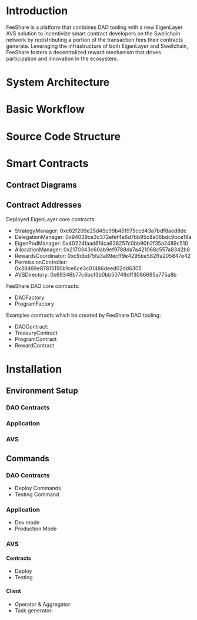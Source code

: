 # Introduction
FeeShare is a platform that combines DAO tooling with a new EigenLayer AVS solution to incentivize smart contract developers on the Swellchain network by redistributing a portion of the transaction fees their contracts generate. Leveraging the infrastructure of both EigenLayer and Swellchain, FeeShare fosters a decentralized reward mechanism that drives participation and innovation in the ecosystem.

# System Architecture 

# Basic Workflow

# Source Code Structure

# Smart Contracts

## Contract Diagrams

## Contract Addresses


Deployed EigenLayer core contracts:

- StrategyManager: 0xe62f209e25d49c99b451975ccd43a7bdf8aed8dc
- DelegationManager: 0x94039ce3c372efef4e6d7bb95c8a06bdc9bce19a
- EigenPodManager: 0x40224faad6f4ca638257c0bb90b2f35a2489c510
- AllocationManager: 0x2170343c60ab9ef9788da7a421068c557a8342b8
- RewardsCoordinator: 0xc9dbd75fa3a89ecff9e4295be582ffa205847e42
- PermissionController: 0x38d69e87815150b1ce6ce3c01486deed02dd6305
- AVSDirectory: 0x69346b77c6bcf3b0bb50749dff3086695a775a8b

FeeShare DAO core contracts:

- DAOFactory
- ProgramFactory

Examples contracts which be created by FeeShare DAO tooling:

- DAOContract:
- TreasuryContract
- ProgramContract
- RewardContract


# Installation

## Environment Setup

### DAO Contracts

### Application

### AVS 


## Commands

### DAO Contracts
- Deploy Commands
- Testing Command

### Application
- Dev mode
- Production Mode
### AVS

#### Contracts
- Deploy
- Testing

#### Client
- Operator & Aggregator:
- Task generator: